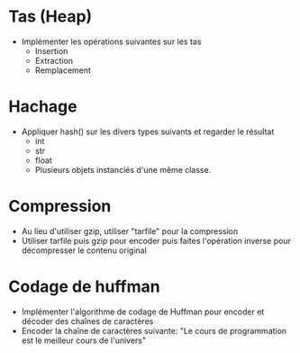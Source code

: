 # Tas (Heap)
- Implémenter les opérations suivantes sur les tas
   - Insertion
   - Extraction
   - Remplacement

# Hachage
- Appliquer hash() sur les divers types suivants et regarder le résultat
  - int
  - str
  - float
  - Plusieurs objets instanciés d'une même classe.

# Compression
- Au lieu d'utiliser gzip, utiliser "tarfile" pour la compression
- Utiliser tarfile puis gzip pour encoder puis faites l'opération inverse pour décompresser le contenu original 

# Codage de huffman
- Implémenter l'algorithme de codage de Huffman pour encoder et décoder des chaînes de caractères
- Encoder la chaîne de caractères suivante: "Le cours de programmation est le meilleur cours de l'univers"
